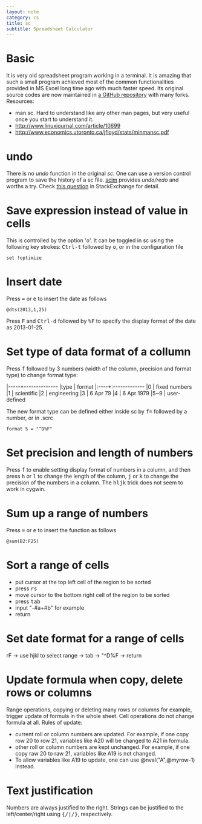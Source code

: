 ```yaml
---
layout: note
category: cs
title: sc
subtitle: Spreadsheet Calculator
---
```


# Basic

It is very old spreadsheet program working in a terminal. It is amazing that
such a small program achieved most of the common functionalities provided in
MS Excel long time ago with much faster speed. Its original source codes are
now maintained in [a GitHub repository](https://github.com/dkastner/sc) with
many forks. Resources:

- man sc. Hard to understand like any other man pages, but very useful once you
  start to understand it.
- http://www.linuxjournal.com/article/10699
- http://www.economics.utoronto.ca/jfloyd/stats/minmansc.pdf

# undo

There is no *undo* function in the original *sc*. One can use a version
control program to save the history of a sc file.
[scim](https://github.com/andmarti1424/scim) provides *undo/redo* and worths
a try. Check [this question][se] in StackExchange for detail.

[se]:http://unix.stackexchange.com/questions/55056/how-to-undo-in-spreadsheet-calculator-sc

# Save expression instead of value in cells

This is controlled by the option 'o'. It can be toggled in sc using the following key strokes: <kbd>Ctrl-t</kbd> followed by <kbd>o</kbd>, or in the configuration file

~~~
set !optimize
~~~~

# Insert date

Press <kbd>=</kbd> or <kbd>e</kbd> to insert the date as follows

~~~
@dts(2013,1,25)
~~~

Press <kbd>F</kbd> and <kbd>Ctrl-d</kbd> followed by <kbd>%F</kbd> to specify the display format of the
date as 2013-01-25.

# Set type of data format of a collumn

Press <kbd>f</kbd> followed by 3 numbers (width of the column, precision and format
type) to change format type:

|-----+--------------
|type | format
|:----+:-------------
|0    | fixed numbers
|1    | scientific
|2    | engineering
|3    | 6 Apr 79
|4    | 6 Apr 1979
|5~9  | user-defined 

The new format type can be defined either inside sc by <kbd>f=</kbd> followed
by a number, or in .scrc 

~~~
format 5 = "^D%F"
~~~

# Set precision and length of numbers

Press <kbd>f</kbd> to enable setting display format of numbers in a column, and then
press <kbd>h</kbd> or <kbd>l</kbd> to change the length of the column, <kbd>j</kbd> or <kbd>k</kbd> to change the
precision of the numbers in a column. The <kbd>hljk</kbd> trick does not seem to work in
cygwin.

# Sum up a range of numbers

Press <kbd>=</kbd> or <kbd>e</kbd> to insert the function as follows

~~~
@sum(B2:F25)
~~~

# Sort a range of cells

- put cursor at the top left cell of the region to be sorted
- press <kbd>rs</kbd>
- move cursor to the bottom right cell of the region to be sorted
- press <kbd>tab</kbd>
- input "-#a+#b" for example
- return

# Set date format for a range of cells
rF -> use hjkl to select range -> tab -> "^D%F -> return

# Update formula when copy, delete rows or columns

Range operations, copying or deleting many rows or columns for example,
trigger update of formula in the whole sheet. Cell operations do not change
formula at all. Rules of update:
- current roll or column numbers are updated. For example, if one copy row 20
  to row 21, variables like A20 will be changed to A21 in formula. 
- other roll or column numbers are kept unchanged. For example, if one copy
  raw 20 to raw 21, variables like A19 is not changed.
- To allow variables like A19 to update, one can use @nval("A",@myrow-1)
  instead.

# Text justification

Numbers are always justified to the right. Strings can be justified to the
left/center/right using <kbd>{/|/}</kbd>, respectively.

